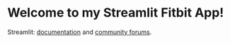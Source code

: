 # Welcome to my Streamlit Fitbit App!



Streamlit: [documentation](https://docs.streamlit.io) and [community forums](https://discuss.streamlit.io).